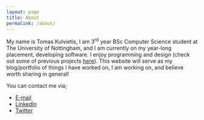 ```yaml
---
layout: page
title: About
permalink: /about/
---
```


My name is Tomas Kulvietis, I am 3<sup>rd</sup> year BSc Computer Science student at The University of Nottingham, and I am currently on my year-long placement, developing software. I enjoy programming and design (check out some of previous projects [here](/projects/)). This website will serve as my blog/portfolio of things I have worked on, I am working on, and believe worth sharing in general!

You can contact me via;

- [E-mail](mailto:gitcontact.tomas@gmail.com)
- [LinkedIn](https://www.linkedin.com/in/tomas-kulvietis/)
- [Twitter](https://twitter.com/tomas__tweets)
